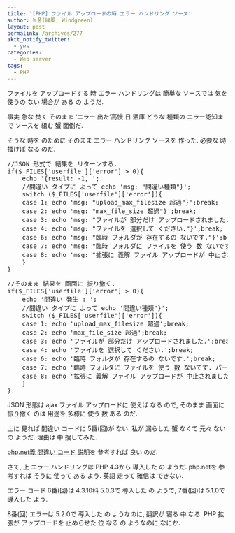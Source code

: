 ```yaml
---
title: '[PHP] ファイル アップロードの時 エラー ハンドリング ソース'
author: 녹풍(綠風, Windgreen)
layout: post
permalink: /archives/277
aktt_notify_twitter:
  - yes
categories:
  - Web server
tags:
  - PHP
---
```

ファイルを アップロードする 時 エラー ハンドリングは 簡単な ソースでは 気を使うの ない 場合が ある の ようだ.

事実 急な 焚く そのまま &#8216;エラー 出た&#8217;高慢 日 酒庫 どうな 種類の エラー認知まで ソースを 組む 蟹 面倒だ.

そうな 時を のために そのまま エラー ハンドリング ソースを 作った. 必要な 時 掻けば なる のだ.

<pre class="brush:php">//JSON 形式で 結果を リターンする.
if($_FILES[&#039;userfile&#039;][&#039;error&#039;] &gt; 0){
	echo &#039;{result: -1, &#039;;
	//間違い タイプに よって echo &#039;msg: "間違い種類"}&#039;;
	switch ($_FILES[&#039;userfile&#039;][&#039;error&#039;]){
	case 1: echo &#039;msg: "upload_max_filesize 超過"}&#039;;break;
	case 2: echo &#039;msg: "max_file_size 超過"}&#039;;break;
	case 3: echo &#039;msg: "ファイルが 部分だけ アップロードされました."}&#039;;break;
	case 4: echo &#039;msg: "ファイルを 選択して ください."}&#039;;break;
	case 6: echo &#039;msg: "臨時 フォルダが 存在するの ないです."}&#039;;break;
	case 7: echo &#039;msg: "臨時 フォルダに ファイルを 使う 数 ないです. パーミッションを 察して 見てください."}&#039;;break;
	case 8: echo &#039;msg: "拡張に 義解 ファイル アップロードが 中止されました."}&#039;;break;
	}
}</pre>

<pre class="brush:php">//そのまま 結果を 画面に 振り撤く.
if($_FILES[&#039;userfile&#039;][&#039;error&#039;] &gt; 0){
	echo &#039;間違い 発生 : &#039;;
	//間違い タイプに よって echo &#039;間違い種類"}&#039;;
	switch ($_FILES[&#039;userfile&#039;][&#039;error&#039;]){
	case 1: echo &#039;upload_max_filesize 超過&#039;;break;
	case 2: echo &#039;max_file_size 超過&#039;;break;
	case 3: echo &#039;ファイルが 部分だけ アップロードされました.&#039;;break;
	case 4: echo &#039;ファイルを 選択して ください.&#039;;break;
	case 6: echo &#039;臨時 フォルダが 存在するの ないです.&#039;;break;
	case 7: echo &#039;臨時 フォルダに ファイルを 使う 数 ないです. パーミッションを 察して 見てください.&#039;;break;
	case 8: echo &#039;拡張に 義解 ファイル アップロードが 中止されました.&#039;;break;
	}
}</pre>

JSON 形態は ajax ファイル アップロードに 使えば なる ので, そのまま 画面に 振り撤く のは 用途を 多様に 使う 数 ある のだ.

上に 見れば 間違い コードに 5番(回)が ない. 私が 漏らした 蟹 なくて 元々 ない の ようだ. 理由は 中 捜してみた.

<a href="http://php.net/manual/kr/features.file-upload.errors.php" target="_blank">php.net義 間違い コード 説明</a>を 参考すれば 良い のだ.

さて, 上 エラー ハンドリングは PHP 4.3から 導入した の ようだ. php.netを 参考すれば そうに 使って ある よう. 英語 走って 確信は できない.

エラー コード 6番(回)は 4.3.10科 5.0.3で 導入した の ようで, 7番(回)は 5.1.0で 導入した よう.

8番(回) エラーは 5.2.0で 導入した の ようなのに, 翻訳が 寝る 中 なる. PHP 拡張が アップロードを 止めらせた 位 なる の ようなのに なにか.